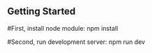 ## Getting Started

#First, install node module:
npm install

#Second, run development server:
npm run dev
